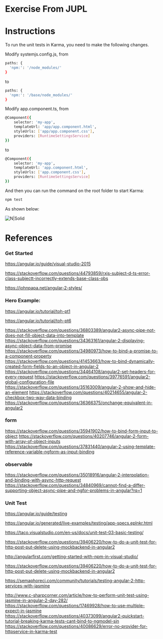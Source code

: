 # Exercise From JUPL

# Instructions

To run the unit tests in Karma, you need to make the following changes.

Modify systemjs.config.js, from 
```sh
paths: {
  'npm:': '/node_modules/'
}
```
to
```sh
paths: {
  'npm:': '/base/node_modules/'
}
```

Modify app.component.ts, from 
```sh
@Component({
    selector: 'my-app',
    templateUrl: 'app/app.component.html',
    styleUrls: ['app/app.component.css'],
    providers: [RuntimeSettingsService]
})
```
to
```sh
@Component({
    selector: 'my-app',
    templateUrl: 'app.component.html',
    styleUrls: ['app.component.css'],
    providers: [RuntimeSettingsService]
})
```
	
And then you can run the command on the root folder to start Karma:
```sh
npm test
```

As shown below:


![N|Solid](https://zlxadhkust.files.wordpress.com/2017/07/002.png)


# References

### Get Started

https://angular.io/guide/visual-studio-2015

https://stackoverflow.com/questions/44793859/rxjs-subject-d-ts-error-class-subjectt-incorrectly-extends-base-class-obs

https://johnpapa.net/angular-2-styles/

### Hero Example:
https://angular.io/tutorial/toh-pt1

https://angular.io/tutorial/toh-pt6

https://stackoverflow.com/questions/36803389/angular2-async-pipe-not-does-not-fill-object-data-into-template
https://stackoverflow.com/questions/34363161/angular-2-displaying-async-object-data-from-promise
https://stackoverflow.com/questions/34980973/how-to-bind-a-promise-to-a-component-property
https://stackoverflow.com/questions/41453663/how-to-bind-dynamically-created-form-fields-to-an-object-in-angular-2
https://stackoverflow.com/questions/34464108/angular2-set-headers-for-every-request
https://stackoverflow.com/questions/39776591/angular2-global-configuration-file
https://stackoverflow.com/questions/35163009/angular-2-show-and-hide-an-element
https://stackoverflow.com/questions/40214655/angular-2-checkbox-two-way-data-binding
https://stackoverflow.com/questions/36366375/onchange-equivalent-in-angular2

### form

https://stackoverflow.com/questions/35941902/how-to-bind-form-input-to-object
https://stackoverflow.com/questions/40207746/angular-2-form-with-array-of-object-inputs
https://stackoverflow.com/questions/37831440/angular-2-using-template-reference-variable-ngform-as-input-binding

### observable
https://stackoverflow.com/questions/35018916/angular-2-interpolation-and-binding-with-async-http-request
https://stackoverflow.com/questions/34840969/cannot-find-a-differ-supporting-object-async-pipe-and-ngfor-problems-in-angular?rq=1

### Unit Test
https://angular.io/guide/testing

https://angular.io/generated/live-examples/testing/app-specs.eplnkr.html

https://taco.visualstudio.com/en-us/docs/unit-test-03-basic-testing/

https://stackoverflow.com/questions/39406220/how-to-do-a-unit-test-for-http-post-put-delete-using-mockbackend-in-angular2

http://angularfirst.com/getting-started-with-npm-in-visual-studio/

https://stackoverflow.com/questions/39406220/how-to-do-a-unit-test-for-http-post-put-delete-using-mockbackend-in-angular2

https://semaphoreci.com/community/tutorials/testing-angular-2-http-services-with-jasmine

http://www.c-sharpcorner.com/article/how-to-perform-unit-test-using-jasmine-in-angular-2-day-282/
https://stackoverflow.com/questions/17469928/how-to-use-multiple-expect-in-jasmine
https://stackoverflow.com/questions/40373099/angular2-quickstart-tutorial-breaking-karma-tests-cant-bind-to-ngmodel-sin
https://stackoverflow.com/questions/40086629/error-no-provider-for-httpservice-in-karma-test